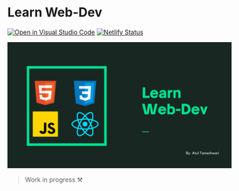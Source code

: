 # Learn Web-Dev

[![Open in Visual Studio Code](https://open.vscode.dev/badges/open-in-vscode.svg)](https://open.vscode.dev/codingwolf-at/learn-web-dev) [![Netlify Status](https://api.netlify.com/api/v1/badges/ec498431-ed55-4cde-836a-fd90d6a8ef67/deploy-status)](https://app.netlify.com/sites/learn-web-dev-wolfy/deploys)

![BANNER](public/assets/banner.png)

> Work in progress ⚒️

<!-- https://learn-web-dev-wolfy.netlify.app/ -->